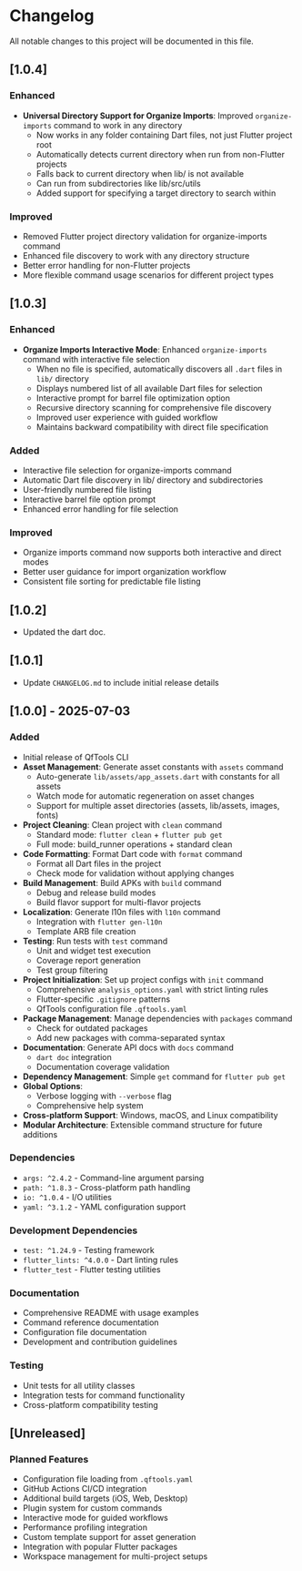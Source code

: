 # Changelog

All notable changes to this project will be documented in this file.

## [1.0.4]

### Enhanced
- **Universal Directory Support for Organize Imports**: Improved `organize-imports` command to work in any directory
  - Now works in any folder containing Dart files, not just Flutter project root
  - Automatically detects current directory when run from non-Flutter projects
  - Falls back to current directory when lib/ is not available
  - Can run from subdirectories like lib/src/utils
  - Added support for specifying a target directory to search within

### Improved
- Removed Flutter project directory validation for organize-imports command
- Enhanced file discovery to work with any directory structure
- Better error handling for non-Flutter projects
- More flexible command usage scenarios for different project types

## [1.0.3]

### Enhanced
- **Organize Imports Interactive Mode**: Enhanced `organize-imports` command with interactive file selection
  - When no file is specified, automatically discovers all `.dart` files in `lib/` directory
  - Displays numbered list of all available Dart files for selection
  - Interactive prompt for barrel file optimization option
  - Recursive directory scanning for comprehensive file discovery
  - Improved user experience with guided workflow
  - Maintains backward compatibility with direct file specification

### Added
- Interactive file selection for organize-imports command
- Automatic Dart file discovery in lib/ directory and subdirectories
- User-friendly numbered file listing
- Interactive barrel file option prompt
- Enhanced error handling for file selection

### Improved
- Organize imports command now supports both interactive and direct modes
- Better user guidance for import organization workflow
- Consistent file sorting for predictable file listing

## [1.0.2]
 - Updated the dart doc.

## [1.0.1]
- Update `CHANGELOG.md` to include initial release details

## [1.0.0] - 2025-07-03

### Added
- Initial release of QfTools CLI
- **Asset Management**: Generate asset constants with `assets` command
  - Auto-generate `lib/assets/app_assets.dart` with constants for all assets
  - Watch mode for automatic regeneration on asset changes
  - Support for multiple asset directories (assets, lib/assets, images, fonts)
- **Project Cleaning**: Clean project with `clean` command
  - Standard mode: `flutter clean` + `flutter pub get`
  - Full mode: build_runner operations + standard clean
- **Code Formatting**: Format Dart code with `format` command
  - Format all Dart files in the project
  - Check mode for validation without applying changes
- **Build Management**: Build APKs with `build` command
  - Debug and release build modes
  - Build flavor support for multi-flavor projects
- **Localization**: Generate l10n files with `l10n` command
  - Integration with `flutter gen-l10n`
  - Template ARB file creation
- **Testing**: Run tests with `test` command
  - Unit and widget test execution
  - Coverage report generation
  - Test group filtering
- **Project Initialization**: Set up project configs with `init` command
  - Comprehensive `analysis_options.yaml` with strict linting rules
  - Flutter-specific `.gitignore` patterns
  - QfTools configuration file `.qftools.yaml`
- **Package Management**: Manage dependencies with `packages` command
  - Check for outdated packages
  - Add new packages with comma-separated syntax
- **Documentation**: Generate API docs with `docs` command
  - `dart doc` integration
  - Documentation coverage validation
- **Dependency Management**: Simple `get` command for `flutter pub get`
- **Global Options**: 
  - Verbose logging with `--verbose` flag
  - Comprehensive help system
- **Cross-platform Support**: Windows, macOS, and Linux compatibility
- **Modular Architecture**: Extensible command structure for future additions

### Dependencies
- `args: ^2.4.2` - Command-line argument parsing
- `path: ^1.8.3` - Cross-platform path handling
- `io: ^1.0.4` - I/O utilities
- `yaml: ^3.1.2` - YAML configuration support

### Development Dependencies
- `test: ^1.24.9` - Testing framework
- `flutter_lints: ^4.0.0` - Dart linting rules
- `flutter_test` - Flutter testing utilities

### Documentation
- Comprehensive README with usage examples
- Command reference documentation
- Configuration file documentation
- Development and contribution guidelines

### Testing
- Unit tests for all utility classes
- Integration tests for command functionality
- Cross-platform compatibility testing

## [Unreleased]

### Planned Features
- Configuration file loading from `.qftools.yaml`
- GitHub Actions CI/CD integration
- Additional build targets (iOS, Web, Desktop)
- Plugin system for custom commands
- Interactive mode for guided workflows
- Performance profiling integration
- Custom template support for asset generation
- Integration with popular Flutter packages
- Workspace management for multi-project setups
